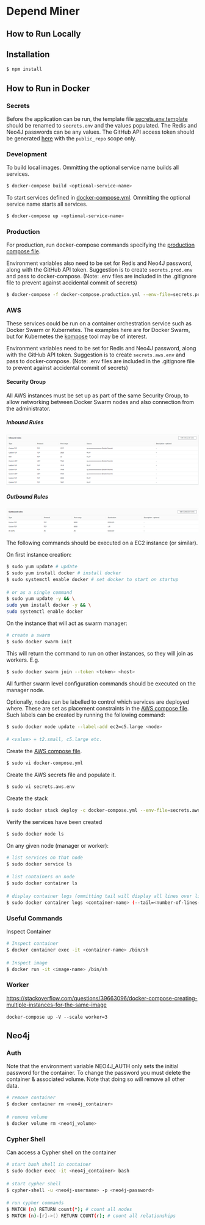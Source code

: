 # Depend Miner

## How to Run Locally
## Installation

```bash
$ npm install
```

## How to Run in Docker

### Secrets
Before the application can be run, the template file [secrets.env.template](secrets.env.template) should be renamed to `secrets.env` and the values populated. The Redis and Neo4J passwords can be any values. The GitHub API access token should be generated [here](https://github.com/settings/tokens/new) with the `public_repo` scope only.

### Development
To build local images. Ommitting the optional service name builds all services.

```bash
$ docker-compose build <optional-service-name>
```

To start services defined in [docker-compose.yml](docker-compose.yml). Ommitting the optional service name starts all services.

```bash
$ docker-compose up <optional-service-name>
```

### Production
For production, run docker-compose commands specifying the [production compose file](docker-compose.production.yml).

Environment variables also need to be set for Redis and Neo4J password, along with the GitHub API token. Suggestion is to create `secrets.prod.env` and pass to docker-compose. (Note: .env files are included in the .gitignore file to prevent against accidental commit of secrets)

```bash
$ docker-compose -f docker-compose.production.yml --env-file=secrets.prod.env <commands...>
```

### AWS
These services could be run on a container orchestration service such as Docker Swarm or Kubernetes. The examples here are for Docker Swarm, but for Kubernetes the [kompose](https://github.com/kubernetes/kompose) tool may be of interest.

Environment variables need to be set for Redis and Neo4J password, along with the GitHub API token. Suggestion is to create `secrets.aws.env` and pass to docker-compose. (Note: .env files are included in the .gitignore file to prevent against accidental commit of secrets)

[sg_inbound]: img/securitygroup_rules_inbound.png "Security Group Inbound Rules"
[sg_outbound]: img/securitygroup_rules_outbound.png "Security Group Outbound Rules"
#### Security Group
All AWS instances must be set up as part of the same Security Group, to allow networking between Docker Swarm nodes and also connection from the administrator.

##### Inbound Rules
![Security Group Inbound Rules][sg_inbound]

##### Outbound Rules
![Security Group Inbound Rules][sg_outbound]

The following commands should be executed on a EC2 instance (or similar).

On first instance creation:
```bash
$ sudo yum update # update
$ sudo yum install docker # install docker
$ sudo systemctl enable docker # set docker to start on startup

# or as a single command
$ sudo yum update -y && \
sudo yum install docker -y && \
sudo systemctl enable docker
```

On the instance that will act as swarm manager:
```bash
# create a swarm
$ sudo docker swarm init
```

This will return the command to run on other instances, so they will join as workers. E.g.
```bash
$ sudo docker swarm join --token <token> <host>
```

All further swarm level configuration commands should be executed on the manager node.

Optionally, nodes can be labelled to control which services are deployed where. These are set as placement constraints in the [AWS compose file](docker-compose.aws.yml). Such labels can be created by running the following command:
```bash
$ sudo docker node update --label-add ec2=c5.large <node>

# <value> = t2.small, c5.large etc.
```

Create the [AWS compose file](docker-compose.aws.yml).
```bash
$ sudo vi docker-compose.yml
```

Create the AWS secrets file and populate it.
```bash
$ sudo vi secrets.aws.env
```

Create the stack
```bash
$ sudo docker stack deploy -c docker-compose.yml --env-file=secrets.aws.env  dependTest
```

Verify the services have been created
```bash
$ sudo docker node ls
```

On any given node (manager or worker):
```bash
# list services on that node
$ sudo docker service ls

# list containers on node
$ sudo docker container ls

# display container logs (ommitting tail will display all lines over lifetime of container)
$ sudo docker container logs <container-name> (--tail=<number-of-lines-to-display>)
```

### Useful Commands
Inspect Container
```bash
# Inspect container
$ docker container exec -it <container-name> /bin/sh

# Inspect image
$ docker run -it <image-name> /bin/sh
```

### Worker
https://stackoverflow.com/questions/39663096/docker-compose-creating-multiple-instances-for-the-same-image

`docker-compose up -V --scale worker=3`

## Neo4j
### Auth
Note that the environment variable NEO4J_AUTH only sets the initial password for the container. To change the password you must delete the container & associated volume. Note that doing so will remove all other data.

```bash
# remove container
$ docker container rm <neo4j_container>

# remove volume
$ docker volume rm <neo4j_volume>
```

### Cypher Shell
Can access a Cypher shell on the container
```bash
# start bash shell in container
$ sudo docker exec -it <neo4j_container> bash

# start cypher shell
$ cypher-shell -u <neo4j-username> -p <neo4j-password>

# run cypher commands
$ MATCH (n) RETURN count(*); # count all nodes
$ MATCH (n)-[r]->() RETURN COUNT(r); # count all relationships
```
